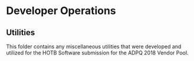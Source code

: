 # Developer Operations

## Utilities

This folder contains any miscellaneous utilities that were developed and utilized for the HOTB Software submission for the ADPQ 2018 Vendor Pool.